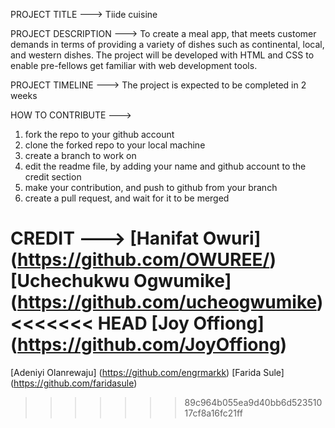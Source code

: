 PROJECT TITLE ---> Tiide cuisine

PROJECT DESCRIPTION ---> To create a meal app, that meets customer demands in terms of providing a variety of dishes such as continental, local, and western dishes.
The project will be developed with HTML and CSS to enable pre-fellows get familiar with web development tools.

PROJECT TIMELINE ---> The project is expected to be completed in 2 weeks

HOW TO CONTRIBUTE --->
1. fork the repo to your github account
2. clone the forked repo to your local machine
3. create a branch to work on
4. edit the readme file, by adding your name and github account to the credit section
5. make your contribution, and push to github from your branch
6. create a pull request, and wait for it to be merged

CREDIT --->
 [Hanifat Owuri] (https://github.com/OWUREE/)
 [Uchechukwu Ogwumike] (https://github.com/ucheogwumike)
<<<<<<< HEAD
 [Joy Offiong] (https://github.com/JoyOffiong)
=======
 [Adeniyi Olanrewaju] (https://github.com/engrmarkk)
 [Farida Sule] (https://github.com/faridasule)
>>>>>>> 89c964b055ea9d40bb6d52351017cf8a16fc21ff

